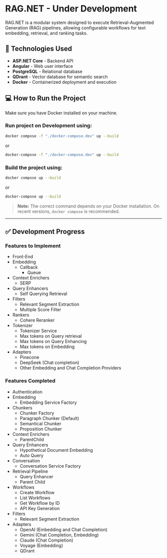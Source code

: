 # RAG.NET - Under Development

RAG.NET is a modular system designed to execute Retrieval-Augmented Generation (RAG) pipelines, allowing configurable workflows for text embedding, retrieval, and ranking tasks.

## 🚀 Technologies Used

- **ASP.NET Core** - Backend API
- **Angular** - Web user interface
- **PostgreSQL** - Relational database
- **QDrant** - Vector database for semantic search
- **Docker** - Containerized deployment and execution

## 💻 How to Run the Project

Make sure you have Docker installed on your machine.

### Run project on Development using:

```bash
docker compose -f "./docker-compose.dev" up --build
```

or

```bash
docker-compose -f "./docker-compose.dev" up --build
```

### Build the project using:

```bash
docker compose up --build
```

or

```bash
docker-compose up --build
```

> **Note:** The correct command depends on your Docker installation. On recent versions, `docker compose` is recommended.

---

## ✅ Development Progress

### Features to Implement

- Front-End
- Embedding
  - Callback
    - Queue
- Context Enrichers
  - SERP
- Query Enhancers
  - Self Querying Retrieval
- Filters
  - Relevant Segment Extraction
  - Multiple Score Filter
- Rankers
  - Cohere Reranker
- Tokenizer
  - Tokenizer Service
  - Max tokens on Query retrieval
  - Max tokens on Query Enhancing
  - Max tokens on Embedding
- Adapters
  - Pinecone
  - DeepSeek (Chat completion)
  - Other Embedding and Chat Completion Providers

### Features Completed

- Authentication
- Embedding
  - Embedding Service Factory
- Chunkers
  - Chunker Factory
  - Paragraph Chunker (Default)
  - Semantical Chunker
  - Proposition Chunker
- Context Enrichers
  - ParentChild
- Query Enhancers
  - Hypothetical Document Embedding
  - Auto Query
- Conversation
  - Conversation Service Factory
- Retrieval Pipeline
  - Query Enhancer
  - Parent Child
- Workflows
  - Create Workflow
  - List Workflows
  - Get Workflow by ID
  - API Key Generation
- Filters
  - Relevant Segment Extraction
- Adapters
  - OpenAI (Embedding and Chat Completion)
  - Gemini (Chat Completion, Embedding)
  - Claude (Chat Completion)
  - Voyage (Embedding)
  - QDrant
